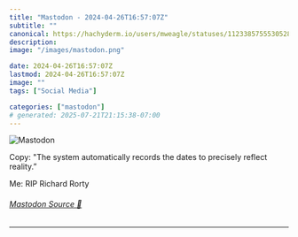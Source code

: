 ```yaml
---
title: "Mastodon - 2024-04-26T16:57:07Z"
subtitle: ""
canonical: https://hachyderm.io/users/mweagle/statuses/112338575553052822
description:
image: "/images/mastodon.png"

date: 2024-04-26T16:57:07Z
lastmod: 2024-04-26T16:57:07Z
image: ""
tags: ["Social Media"]

categories: ["mastodon"]
# generated: 2025-07-21T21:15:38-07:00
---
```

![Mastodon](/images/mastodon.png)

<p>Copy: &quot;The system automatically records the dates to precisely reflect reality.”</p><p>Me: RIP Richard Rorty</p>


###### [Mastodon Source 🐘](https://hachyderm.io/@mweagle/112338575553052822)

___
